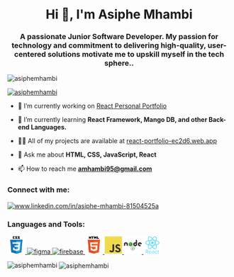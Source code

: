<h1 align="center">Hi 👋, I'm Asiphe Mhambi</h1>
<h3 align="center">A passionate Junior Software Developer. My passion for technology and commitment to delivering high-quality, user-centered solutions motivate me to upskill myself in the tech sphere..</h3>

<p align="left"> <img src="https://komarev.com/ghpvc/?username=asiphemhambi&label=Profile%20views&color=0e75b6&style=flat" alt="asiphemhambi" /> </p>

<p align="left"> <a href="https://github.com/ryo-ma/github-profile-trophy"><img src="https://github-profile-trophy.vercel.app/?username=asiphemhambi" alt="asiphemhambi" /></a> </p>

- 🔭 I’m currently working on [React Personal Portfolio](react-portfolio-ec2d6.web.app)

- 🌱 I’m currently learning **React Framework, Mango DB, and other Back-end Languages.**

- 👨‍💻 All of my projects are available at [react-portfolio-ec2d6.web.app](react-portfolio-ec2d6.web.app)

- 💬 Ask me about **HTML, CSS, JavaScript, React**

- 📫 How to reach me **amhambi95@gmail.com**

<h3 align="left">Connect with me:</h3>
<p align="left">
<a href="https://linkedin.com/in/www.linkedin.com/in/asiphe-mhambi-81504525a" target="blank"><img align="center" src="https://raw.githubusercontent.com/rahuldkjain/github-profile-readme-generator/master/src/images/icons/Social/linked-in-alt.svg" alt="www.linkedin.com/in/asiphe-mhambi-81504525a" height="30" width="40" /></a>
</p>

<h3 align="left">Languages and Tools:</h3>
<p align="left"> <a href="https://www.w3schools.com/css/" target="_blank" rel="noreferrer"> <img src="https://raw.githubusercontent.com/devicons/devicon/master/icons/css3/css3-original-wordmark.svg" alt="css3" width="40" height="40"/> </a> <a href="https://www.figma.com/" target="_blank" rel="noreferrer"> <img src="https://www.vectorlogo.zone/logos/figma/figma-icon.svg" alt="figma" width="40" height="40"/> </a> <a href="https://firebase.google.com/" target="_blank" rel="noreferrer"> <img src="https://www.vectorlogo.zone/logos/firebase/firebase-icon.svg" alt="firebase" width="40" height="40"/> </a> <a href="https://www.w3.org/html/" target="_blank" rel="noreferrer"> <img src="https://raw.githubusercontent.com/devicons/devicon/master/icons/html5/html5-original-wordmark.svg" alt="html5" width="40" height="40"/> </a> <a href="https://developer.mozilla.org/en-US/docs/Web/JavaScript" target="_blank" rel="noreferrer"> <img src="https://raw.githubusercontent.com/devicons/devicon/master/icons/javascript/javascript-original.svg" alt="javascript" width="40" height="40"/> </a> <a href="https://nodejs.org" target="_blank" rel="noreferrer"> <img src="https://raw.githubusercontent.com/devicons/devicon/master/icons/nodejs/nodejs-original-wordmark.svg" alt="nodejs" width="40" height="40"/> </a> <a href="https://reactjs.org/" target="_blank" rel="noreferrer"> <img src="https://raw.githubusercontent.com/devicons/devicon/master/icons/react/react-original-wordmark.svg" alt="react" width="40" height="40"/> </a> </p>

<p><img align="left" src="https://github-readme-stats.vercel.app/api/top-langs?username=asiphemhambi&show_icons=true&locale=en&layout=compact" alt="asiphemhambi" /></p>

<p>&nbsp;<img align="center" src="https://github-readme-stats.vercel.app/api?username=asiphemhambi&show_icons=true&locale=en" alt="asiphemhambi" /></p>



